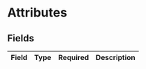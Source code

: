 # Attributes


## Fields

| Field       | Type        | Required    | Description |
| ----------- | ----------- | ----------- | ----------- |